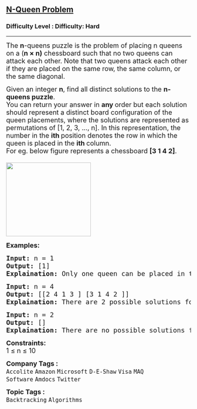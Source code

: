<h2><a href="https://www.geeksforgeeks.org/problems/n-queen-problem0315/1?page=1&category=Backtracking&sortBy=submissions">N-Queen Problem</a></h2><h3>Difficulty Level : Difficulty: Hard</h3><hr><div class="problems_problem_content__Xm_eO"><p><span style="font-size: 18px;">The <strong>n</strong>-queens puzzle is the problem of placing n queens on a&nbsp;(<strong>n × n)</strong> chessboard such that no two queens can attack each other. Note that two queens attack each other if they are placed on the same row, the same column, or the same diagonal.</span></p>
<p><span style="font-size: 18px;">Given an integer <strong>n</strong>, find all distinct solutions to the <strong>n-queens puzzle</strong>. <br>You can return your answer in&nbsp;<strong>any&nbsp;</strong>order but e</span><span style="font-size: 18px;"><span style="font-size: 18px;">ach solution should represent a distinct board configuration of the queen placements, where the solutions are represented as permutations of [1, 2, 3, ..., n]. In this representation, the number in the <strong>ith </strong>position denotes the row in which the queen is placed in the <strong>ith </strong>column. <br></span></span><span style="font-size: 18px;"><span style="font-size: 18px;">For eg. below figure represents a chessboard </span><strong style="font-size: 18px;">[3 1 4 2]</strong><span style="font-size: 18px;">.<br></span></span><span style="font-size: 18px;"><br><span style="font-size: 18px; height: 201px; width: 231px;"><img style="height: 201px; width: 231px;" src="https://contribute.geeksforgeeks.org/wp-content/uploads/ratinmaze_filled11-1.png" alt=""></span></span></p>
<p><strong><span style="font-size: 18px;">Examples:</span></strong></p>
<pre><span style="font-size: 18px;"><strong>Input: </strong>n = 1
<strong>Output: </strong>[1]
<strong>Explaination: </strong>Only one queen can be placed in the single cell available.</span></pre>
<pre><span style="font-size: 18px;"><strong>Input: </strong>n =<strong> </strong>4
<strong>Output: </strong>[[2 4 1 3 ] [3 1 4 2 ]]
<strong>Explaination: </strong>There are 2 possible solutions for n = 4.</span></pre>
<pre><span style="font-size: 18px;"><strong>Input: </strong>n =<strong> </strong>2
<strong>Output: </strong>[]
<strong>Explaination: </strong>There are no possible solutions for n = 2.</span></pre>
<p><strong style="font-size: 18px;">Constraints:<br></strong><span style="font-size: 18px;">1 ≤ n ≤ 10</span></p></div><p><span style=font-size:18px><strong>Company Tags : </strong><br><code>Accolite</code>&nbsp;<code>Amazon</code>&nbsp;<code>Microsoft</code>&nbsp;<code>D-E-Shaw</code>&nbsp;<code>Visa</code>&nbsp;<code>MAQ Software</code>&nbsp;<code>Amdocs</code>&nbsp;<code>Twitter</code>&nbsp;<br><p><span style=font-size:18px><strong>Topic Tags : </strong><br><code>Backtracking</code>&nbsp;<code>Algorithms</code>&nbsp;